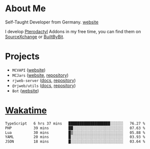 # About Me

Self-Taught Developer from Germany. [website](https://rjansen.dev)

I develop [Pterodactyl](https://pterodactyl.io) Addons in my free time, you can find
them on [SourceXchange](https://www.sourcexchange.net/teams/356/profile) or [BuiltByBit](https://builtbybit.com/search/3078009).

# Projects

- `MCVAPI` ([website](https://versions.mcjars.app))
- `MCJars` ([website](https://mcjars.app), [repository](https://github.com/0x7d8/mcjar))
- `rjweb-server` ([docs](https://server.rjweb.dev), [repository](https://github.com/0x7d8/NPM_WEB-SERVER))
- `@rjweb/utils` ([docs](https://utils.rjweb.dev), [repository](https://github.com/0x7d8/rjweb-utils))
- `Bot` ([website](https://bot.rjns.dev))

# [Wakatime](https://wakatime.com/@0x7d8)

<!--START_SECTION:waka-->

```txt
TypeScript   6 hrs 37 mins   ███████████████████░░░░░░   76.27 %
PHP          39 mins         ██░░░░░░░░░░░░░░░░░░░░░░░   07.63 %
Lua          30 mins         █▒░░░░░░░░░░░░░░░░░░░░░░░   05.88 %
YAML         20 mins         █░░░░░░░░░░░░░░░░░░░░░░░░   03.93 %
JSON         18 mins         █░░░░░░░░░░░░░░░░░░░░░░░░   03.64 %
```

<!--END_SECTION:waka-->
